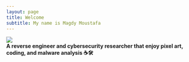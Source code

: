 ```yaml
---
layout: page
title: Welcome
subtitle: My name is Magdy Moustafa
---
```


<img src="{{ '/assets/img/logo.png' | prepend: site.baseurl }}" id="about-img">

<div id="describe-text">
	<strong>A reverse engineer and cybersecurity researcher that enjoy pixel art, coding, and malware analysis ☕🛠️</strong>
</div>
